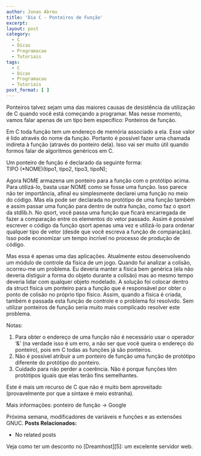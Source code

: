 ```yaml
---
author: Jonas Abreu
title: 'Dia C - Ponteiros de Função'
excerpt:
layout: post
category:
  - C
  - Dicas
  - Programacao
  - Tutoriais
tags:
  - C
  - Dicas
  - Programacao
  - Tutoriais
post_format: [ ]
---
```

Ponteiros talvez sejam uma das maiores causas de desistência da utilização de C quando você está começando a programar. Mas nesse momento, vamos falar apenas de um tipo bem específico: Ponteiros de função.

Em C toda função tem um endereço de memória associado a ela. Esse valor é lido através do nome da função. Portanto é possível fazer uma chamada indireta à função (através do ponteiro dela). Isso vai ser muito útil quando formos falar de algoritmos genéricos em C.

Um ponteiro de função é declarado da seguinte forma:  
TIPO (*NOME)(tipo1, tipo2, tipo3, tipoN);

Agora NOME armazena um ponteiro para a função com o protótipo acima. Para utilizá-lo, basta usar NOME como se fosse uma função. Isso parece não ter importância, afinal eu simplesmente declarei uma função no meio do código. Mas ela pode ser declarada no protótipo de uma função também e assim passar uma função para dentro de outra função, como faz o qsort da stdlib.h. No qsort, você passa uma função que ficará encarregada de fazer a comparação entre os elementos do vetor passado. Assim é possível escrever o código da função qsort apenas uma vez e utilizá-lo para ordenar qualquer tipo de vetor (desde que você escreva a função de comparação). Isso pode economizar um tempo incrível no processo de produção de código.

Mas essa é apenas uma das aplicações. Atualmente estou desenvolvendo um módulo de controle da física de um jogo. Quando fui analizar a colisão, ocorreu-me um problema. Eu deveria manter a física bem genérica (ela não deveria distiguir a forma do objeto durante a colisão) mas ao mesmo tempo deveria lidar com qualquer objeto modelado. A solução foi colocar dentro da struct física um ponteiro para a função que é responsável por obter o ponto de colisão no próprio tipo físico. Assim, quando a física é criada, também é passada esta função de controle e o problema foi resolvido. Sem utilizar ponteiros de função seria muito mais complicado resolver este problema.

Notas:  
1. Para obter o endereço de uma função não é necessário usar o operador ‘&’ (na verdade isso é um erro, a não ser que você queira o endereço do ponteiro), pois em C todas as funções já são ponteiros.  
2. Não é possível atribuir a um ponteiro de função uma função de protótipo diferente do protótipo do ponteiro.  
3. Cuidado para não perder a coerência. Não é porque funções têm protótipos iguais que elas terão fins semelhantes.

Este é mais um recurso de C que não é muito bem aproveitado (provavelmente por que a sintaxe é meio estranha).

Mais informações: ponteiro de função -> Google

Próxima semana, modificadores de variáveis e funções e as extensões GNUC. 
**Posts Relacionados:** 
*   No related posts










Veja como ter um desconto no [Dreamhost][5]: um excelente servidor web.






